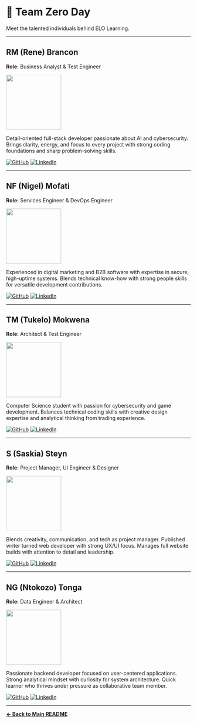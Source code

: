# 👥 Team Zero Day

Meet the talented individuals behind ELO Learning.

---

## RM (Rene) Brancon
**Role:** Business Analyst & Test Engineer

<img src="https://drive.usercontent.google.com/download?id=14trGyA_GNdHA36T-yoSg_Ianw4H0e9l_" width="150">

Detail-oriented full-stack developer passionate about AI and cybersecurity. Brings clarity, energy, and focus to every project with strong coding foundations and sharp problem-solving skills.

[![GitHub](https://img.shields.io/badge/GitHub-100000?style=for-the-badge&logo=github&logoColor=white)](https://github.com/ReneiloeMBrancon)
[![LinkedIn](https://img.shields.io/badge/LinkedIn-0077B5?style=for-the-badge&logo=linkedin&logoColor=white)](https://www.linkedin.com/in/reneiloe-brancon-a68316257)

---

## NF (Nigel) Mofati
**Role:** Services Engineer & DevOps Engineer

<img src="https://drive.usercontent.google.com/download?id=1CePa51kdvYnBW7AZQxLU8yizqgTkFYu-" width="150">

Experienced in digital marketing and B2B software with expertise in secure, high-uptime systems. Blends technical know-how with strong people skills for versatile development contributions.

[![GitHub](https://img.shields.io/badge/GitHub-100000?style=for-the-badge&logo=github&logoColor=white)](https://github.com/brogrammer012)
[![LinkedIn](https://img.shields.io/badge/LinkedIn-0077B5?style=for-the-badge&logo=linkedin&logoColor=white)](https://www.linkedin.com/in/nigel-mofati/)

---

## TM (Tukelo) Mokwena
**Role:** Architect & Test Engineer

<img src="https://drive.usercontent.google.com/download?id=1U6gmGbgkZKEXS-4erkPCsHQqmvqxoAQm" width="150">

Computer Science student with passion for cybersecurity and game development. Balances technical coding skills with creative design expertise and analytical thinking from trading experience.

[![GitHub](https://img.shields.io/badge/GitHub-100000?style=for-the-badge&logo=github&logoColor=white)](https://github.com/Crispykitty)
[![LinkedIn](https://img.shields.io/badge/LinkedIn-0077B5?style=for-the-badge&logo=linkedin&logoColor=white)](http://www.linkedin.com/in/tukelo-mafotha-mokwena-b576ba351)

---

## S (Saskia) Steyn
**Role:** Project Manager, UI Engineer & Designer

<img src="https://drive.usercontent.google.com/download?id=1gVaSDowIS0rH0ev11NmCJ9aXlaZ4e492" width="150">

Blends creativity, communication, and tech as project manager. Published writer turned web developer with strong UX/UI focus. Manages full website builds with attention to detail and leadership.

[![GitHub](https://img.shields.io/badge/GitHub-100000?style=for-the-badge&logo=github&logoColor=white)](https://github.com/SaskiaSteyn)
[![LinkedIn](https://img.shields.io/badge/LinkedIn-0077B5?style=for-the-badge&logo=linkedin&logoColor=white)](https://www.linkedin.com/in/saskia-steyn-056a39213/)

---

## NG (Ntokozo) Tonga
**Role:** Data Engineer & Architect

<img src="https://drive.usercontent.google.com/download?id=11fdU2RYdRiOZO7lqRh8sUOC7OuFKHX3z" width="150">

Passionate backend developer focused on user-centered applications. Strong analytical mindset with curiosity for system architecture. Quick learner who thrives under pressure as collaborative team member.

[![GitHub](https://img.shields.io/badge/GitHub-100000?style=for-the-badge&logo=github&logoColor=white)](https://github.com/Ntokozo254)
[![LinkedIn](https://img.shields.io/badge/LinkedIn-0077B5?style=for-the-badge&logo=linkedin&logoColor=white)](https://www.linkedin.com/in/ntokozo-tonga-5978b4271/)

---

**[← Back to Main README](../readme.md)**
